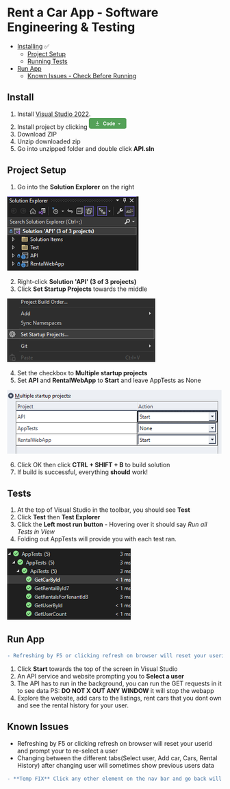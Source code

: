 # Rent a Car App - Software Engineering & Testing
+ [Installing](#install) &#9989;
    - [Project Setup](#project-setup)
    - [Running Tests](#tests)
+ [Run App](#run-app)
    - [Known Issues - Check Before Running](#known-issues)
## Install 
1. Install [Visual Studio 2022](https://visualstudio.microsoft.com/thank-you-downloading-visual-studio/?sku=Community&channel=Release&version=VS2022&source=VSLandingPage&cid=2030&passive=false).
2. Install project by clicking ![Code Button](images/code_button.png)
3. Download ZIP
4. Unzip downloaded zip
5. Go into unzipped folder and double click **API.sln**


## Project Setup

1.  Go into the **Solution Explorer** on the right
<img src="images/SolutionExplorer.png" />

2. Right-click **Solution 'API' (3 of 3 projects)**
3. Click **Set Startup Projects** towards the middle 
<img src="images/Startup.png" />

4. Set the checkbox to **Multiple startup projects**
5. Set **API** and **RentalWebApp** to **Start** and leave AppTests as None 
<img src="images/startprojects.png" />

6. Click OK then click **CTRL + SHIFT + B** to build solution
7. If build is successful, everything **should** work!


## Tests
1. At the top of Visual Studio in the toolbar, you should see **Test**
2. Click **Test** then **Test Explorer**
3. Click the **Left most run button** - Hovering over it should say *Run all Tests in View*
4. Folding out AppTests will provide you with each test ran.
<img src="images/tests.png" />

## Run App
```diff
- Refreshing by F5 or clicking refresh on browser will reset your userid
```
1. Click **Start** towards the top of the screen in Visual Studio
2. An API service and website prompting you to **Select a user**
3. The API has to run in the background, you can run the GET requests in it to see data PS: **DO NOT X OUT ANY WINDOW** it will stop the webapp
4. Explore the website, add cars to the listings, rent cars that you dont own and see the rental history for your user.

## Known Issues
+ Refreshing by F5 or clicking refresh on browser will reset your userid and prompt your to re-select a user
+ Changing between the different tabs(Select user, Add car, Cars, Rental History) after changing user will sometimes show previous users data

```diff
- **Temp FIX** Click any other element on the nav bar and go back will refresh the id to the correct one
```
